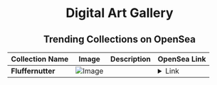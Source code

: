 <div align="center">

# Digital Art Gallery

## Trending Collections on OpenSea

| Collection Name                       | Image                                                                                     | Description                       | OpenSea Link                                                                                          |
|---------------------------------------|-------------------------------------------------------------------------------------------|-----------------------------------|--------------------------------------------------------------------------------------------------------|
| **Fluffernutter** | ![Image](https://i.seadn.io/s/raw/files/4377e744b4abf1c12b3d0708fd906df0.jpg?w=500&auto=format?w=200&auto=format) |  | <details><summary>Link</summary>[Fluffernutter](https://opensea.io/collection/fluffernutter-2660)</details> |

</div>